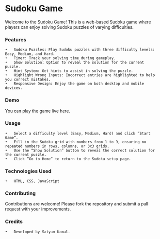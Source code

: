# Sudoku Game

Welcome to the Sudoku Game! This is a web-based Sudoku game where players can enjoy solving Sudoku puzzles of varying difficulties.

### Features

	•	Sudoku Puzzles: Play Sudoku puzzles with three difficulty levels: Easy, Medium, and Hard.
	•	Timer: Track your solving time during gameplay.
	•	Show Solution: Option to reveal the solution for the current puzzle.
	•	Hint System: Get hints to assist in solving the puzzle.
	•	Highlight Wrong Inputs: Incorrect entries are highlighted to help you correct mistakes.
	•	Responsive Design: Enjoy the game on both desktop and mobile devices.

### Demo

You can play the game live [here](https://ritik1231.github.io/Sudoku_Solver/home.html).

### Usage

	•	Select a difficulty level (Easy, Medium, Hard) and click “Start Game”.
	•	Fill in the Sudoku grid with numbers from 1 to 9, ensuring no repeated numbers in rows, columns, or 3x3 grids.
	•	Use the “Show Solution” button to reveal the correct solution for the current puzzle.
	•	Click “Go to Home” to return to the Sudoku setup page.

### Technologies Used

	•	HTML, CSS, JavaScript

### Contributing

Contributions are welcome! Please fork the repository and submit a pull request with your improvements.

### Credits

	•	Developed by Satyam Kamal.
